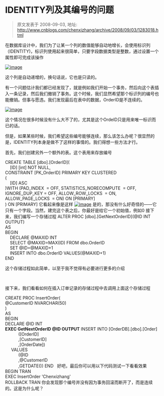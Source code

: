 # IDENTITY列及其编号的问题 
> 原文发表于 2008-09-03, 地址: http://www.cnblogs.com/chenxizhang/archive/2008/09/03/1283018.html 


在数据库设计中，我们为了让某一个列的数值能够自动地增长，会使用标识列（IDENTITY)，标识列使用起来很简单，只要字段数据类型是整数，通过设置一个属性即可完成该操作

 [![image](http://www.cnblogs.com/images/cnblogs_com/chenxizhang/WindowsLiveWriter/IDENTITY_DB9A/image_thumb.png)](http://www.cnblogs.com/images/cnblogs_com/chenxizhang/WindowsLiveWriter/IDENTITY_DB9A/image_2.png) 

 这个列是自动递增的，换句话说，它也是只读的。

 有一个问题估计我们都已经发现了，就是例如我们开始一个事务，然后向这个表插入一条记录，然后我们撤销了事务。这个时候，我们显然希望那个标识列的编号也能撤销。但事与愿违。我们发现最后在表中的数据，OrderID是不连续的。

 [![image](http://www.cnblogs.com/images/cnblogs_com/chenxizhang/WindowsLiveWriter/IDENTITY_DB9A/image_thumb_1.png)](http://www.cnblogs.com/images/cnblogs_com/chenxizhang/WindowsLiveWriter/IDENTITY_DB9A/image_4.png) 

 这个情况在很多时候没有什么大不了的，尤其是这个OrdeID只是用来唯一标识而已的话。

 但是，如果某些时候，我们希望这些编号能够连续，那么该怎么办呢？很显然的是，IDENTITY列本身是做不了这样的事情的。我们得想一些方法才行。

 首先，我们创建另外一个额外的表。这个表用来存放编号

 CREATE TABLE [dbo].[OrderID](  
    [ID] [int] NOT NULL,  
 CONSTRAINT [PK\_OrderID] PRIMARY KEY CLUSTERED   
(  
    [ID] ASC  
)WITH (PAD\_INDEX  = OFF, STATISTICS\_NORECOMPUTE  = OFF, IGNORE\_DUP\_KEY = OFF, ALLOW\_ROW\_LOCKS  = ON, ALLOW\_PAGE\_LOCKS  = ON) ON [PRIMARY]  
) ON [PRIMARY] 它看起来像是这样 [![image](http://www.cnblogs.com/images/cnblogs_com/chenxizhang/WindowsLiveWriter/IDENTITY_DB9A/image_thumb_2.png)](http://www.cnblogs.com/images/cnblogs_com/chenxizhang/WindowsLiveWriter/IDENTITY_DB9A/image_6.png) 是的，那没有什么好奇怪的——它只有一个字段。当然，建完这个表之后，你最好是给它一个初始值，例如0 接下来，我们编写一个存储过程 ALTER PROC [dbo].[GetNextOrderID](@ID INT OUTPUT)  
AS  
BEGIN  
    DECLARE @MAXID INT  
    SELECT @MAXID=MAX(ID) FROM dbo.OrderID  
    SET @ID=@MAXID+1  
    INSERT INTO dbo.OrderID VALUES(@MAXID+1)  
END

 这个存储过程如此简单，以至于我不觉得有必要进行更多的介绍

  

 接下来，我们看看如何在插入订单记录的存储过程中去调用上面这个存储过程

 CREATE PROC InsertOrder(  
@CustomerID NVARCHAR(50)  
)  
AS  
BEGIN  
DECLARE @ID INT  
**EXEC GetNextOrderID @ID OUTPUT** INSERT INTO [OrderDB].[dbo].[Order]  
           ([OrderID]  
           ,[CustomerID]  
           ,[OrderDate])  
     VALUES  
           (@ID  
           ,@CustomerID  
           ,GETDATE()) END   好吧，最后你可以用以下代码测试一下看看效果 BEGIN TRAN  
EXEC InsertOrder 'Chenxizhang'  
ROLLBACK TRAN 你会发现那个编号并没有因为事务回滚而断开了，而是连续的。这是为什么呢？























